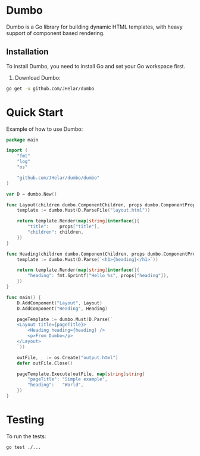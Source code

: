# Dumbo

Dumbo is a Go library for building dynamic HTML templates, with heavy support of component based rendering.

## Installation

To install Dumbo, you need to install Go and set your Go workspace first.

1. Download Dumbo:

```sh
go get -u github.com/JHelar/dumbo
```

# Quick Start
Example of how to use Dumbo:

```go
package main

import (
    "fmt"
    "log"
    "os"

    "github.com/JHelar/dumbo/dumbo"
)

var D = dumbo.New()

func Layout(children dumbo.ComponentChildren, props dumbo.ComponentProps) (dumbo.DumboElement, error) {
    template := dumbo.Must(D.ParseFile("layout.html"))

    return template.Render(map[string]interface{}{
        "title":    props["title"],
        "children": children,
    })
}

func Heading(children dumbo.ComponentChildren, props dumbo.ComponentProps) (dumbo.DumboElement, error) {
    template := dumbo.Must(D.Parse(`<h1>{heading}</h1>`))

    return template.Render(map[string]interface{}{
        "heading": fmt.Sprintf("Hello %s", props["heading"]),
    })
}

func main() {
    D.AddComponent("Layout", Layout)
    D.AddComponent("Heading", Heading)

    pageTemplate := dumbo.Must(D.Parse(`
    <Layout title={pageTitle}>
        <Heading heading={heading} />
        <p>From Dumbo</p>
    </Layout>
    `))

    outFile, _ := os.Create("output.html")
    defer outFile.Close()

    pageTemplate.Execute(outFile, map[string]string{
        "pageTitle": "Simple example",
        "heading":   "World",
    })
}
```

# Testing

To run the tests:

```
go test ./...
```